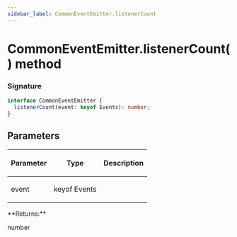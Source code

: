 ```yaml
---
sidebar_label: CommonEventEmitter.listenerCount
---
```


# CommonEventEmitter.listenerCount() method

### Signature

```typescript
interface CommonEventEmitter {
  listenerCount(event: keyof Events): number;
}
```

## Parameters

<table><thead><tr><th>

Parameter

</th><th>

Type

</th><th>

Description

</th></tr></thead>
<tbody><tr><td>

event

</td><td>

keyof Events

</td><td>

</td></tr>
</tbody></table>
**Returns:**

number
